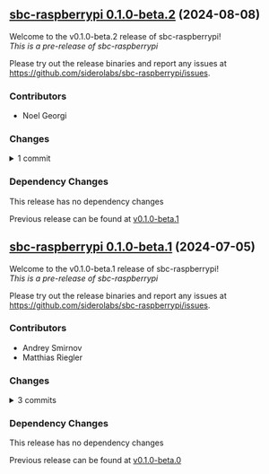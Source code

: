 ## [sbc-raspberrypi 0.1.0-beta.2](https://github.com/siderolabs/sbc-raspberrypi/releases/tag/v0.1.0-beta.2) (2024-08-08)

Welcome to the v0.1.0-beta.2 release of sbc-raspberrypi!  
*This is a pre-release of sbc-raspberrypi*



Please try out the release binaries and report any issues at
https://github.com/siderolabs/sbc-raspberrypi/issues.

### Contributors

* Noel Georgi

### Changes
<details><summary>1 commit</summary>
<p>

* [`cb7b03d`](https://github.com/siderolabs/sbc-raspberrypi/commit/cb7b03d20a390486f4e46be43a4d6aacefac734d) chore: rekres and bump deps
</p>
</details>

### Dependency Changes

This release has no dependency changes

Previous release can be found at [v0.1.0-beta.1](https://github.com/siderolabs/sbc-raspberrypi/releases/tag/v0.1.0-beta.1)

## [sbc-raspberrypi 0.1.0-beta.1](https://github.com/siderolabs/sbc-raspberrypi/releases/tag/v0.1.0-beta.1) (2024-07-05)

Welcome to the v0.1.0-beta.1 release of sbc-raspberrypi!  
*This is a pre-release of sbc-raspberrypi*



Please try out the release binaries and report any issues at
https://github.com/siderolabs/sbc-raspberrypi/issues.

### Contributors

* Andrey Smirnov
* Matthias Riegler

### Changes
<details><summary>3 commits</summary>
<p>

* [`3967840`](https://github.com/siderolabs/sbc-raspberrypi/commit/396784073bbf066bb1243ef2934e86913f147f4c) release(v0.1.0-beta.1): prepare release
* [`2590781`](https://github.com/siderolabs/sbc-raspberrypi/commit/2590781a2afb4f333f43732aa9c42b717bd173ee) feat: update dependencies
* [`9bb942b`](https://github.com/siderolabs/sbc-raspberrypi/commit/9bb942b21f6be9bf104386cf6502ab50af5e2ae8) fix: nvme boot is only considered when network disconnected
</p>
</details>

### Dependency Changes

This release has no dependency changes

Previous release can be found at [v0.1.0-beta.0](https://github.com/siderolabs/sbc-raspberrypi/releases/tag/v0.1.0-beta.0)

